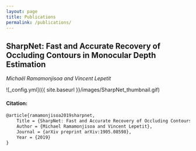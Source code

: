 ```yaml
---
layout: page
title: Publications
permalink: /publications/
---
```


## SharpNet: Fast and Accurate Recovery of Occluding Contours in Monocular Depth Estimation
*Michaël Ramamonjisoa and Vincent Lepetit*

![_config.yml]({{ site.baseurl }}/images/SharpNet_thumbnail.gif)

#### Citation:
```markdown
@article{ramamonjisoa2019sharpnet,
    Title = {SharpNet: Fast and Accurate Recovery of Occluding Contours in Monocular Depth Estimation},
    Author = {Michael Ramamonjisoa and Vincent Lepetit},
    Journal = {arXiv preprint arXiv:1905.08598},
    Year = {2019}
}
```
